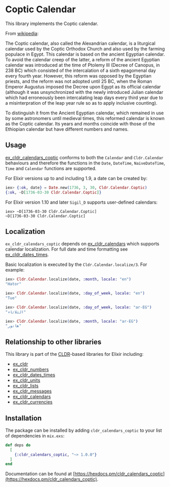 # Coptic Calendar

This library implements the Coptic calendar.

From [wikipedia](https://en.wikipedia.org/wiki/Coptic_calendar):

The Coptic calendar, also called the Alexandrian calendar, is a liturgical calendar used by the Coptic Orthodox Church and also used by the farming populace in Egypt. This calendar is based on the ancient Egyptian calendar. To avoid the calendar creep of the latter, a reform of the ancient Egyptian calendar was introduced at the time of Ptolemy III (Decree of Canopus, in 238 BC) which consisted of the intercalation of a sixth epagomenal day every fourth year. However, this reform was opposed by the Egyptian priests, and the reform was not adopted until 25 BC, when the Roman Emperor Augustus imposed the Decree upon Egypt as its official calendar (although it was unsynchronized with the newly introduced Julian calendar which had erroneously been intercalating leap days every third year due to a misinterpration of the leap year rule so as to apply inclusive counting).

To distinguish it from the Ancient Egyptian calendar, which remained in use by some astronomers until medieval times, this reformed calendar is known as the Coptic calendar. Its years and months coincide with those of the Ethiopian calendar but have different numbers and names.

## Usage

[ex_cldr_calendars_coptic](https://hex.pm/packages/ex_cldr_calenars_coptic) conforms to both the `Calendar` and `Cldr.Calendar` behaviours and therefore the functions in the `Date`, `DateTime`, `NaiveDateTime`, `Time` and `Calendar` functions are supported.

For Elixir versions up to and including 1.9, a date can be created by:
```elixir
iex> {:ok, date} = Date.new(1736, 3, 30, Cldr.Calendar.Coptic)
{:ok, ~D[1736-03-30 Cldr.Calendar.Coptic]}
```
For Elixir version 1.10 and later `Sigil_D` supports user-defined calendars:
```
iex> ~D[1736-03-30 Cldr.Calendar.Coptic]
~D[1736-03-30 Cldr.Calendar.Coptic]
```

## Localization

`ex_cldr_calendars_coptic` depends on [ex_cldr_calendars](https://hex.pm/packages/ex_cldr_calendars) which supports calendar localization. For full date and time formatting see [ex_cldr_dates_times](https://hex.pm/packages/ex_cldr_dates_times).

Basic localization is executed by the `Cldr.Calendar.localize/3`. For example:

```elixir
iex> Cldr.Calendar.localize(date, :month, locale: "en")
"Hator"

iex> Cldr.Calendar.localize(date, :day_of_week, locale: "en")
"Tue"

iex> Cldr.Calendar.localize(date, :day_of_week, locale: "ar-EG")
"الثلاثاء"

iex> Cldr.Calendar.localize(date, :month, locale: "ar-EG")
"هاتور"
```

## Relationship to other libraries

This library is part of the [CLDR](https://cldr.unicode.org)-based libraries for Elixir including:

* [ex_cldr](https://hex.pm/packages/ex_cldr)
* [ex_cldr_numbers](https://hex.pm/packages/ex_cldr_numbers)
* [ex_cldr_dates_times](https://hex.pm/packages/ex_cldr_dates_times)
* [ex_cldr_units](https://hex.pm/packages/ex_cldr_units)
* [ex_cldr_lists](https://hex.pm/packages/ex_cldr_lists)
* [ex_cldr_messages](https://hex.pm/packages/ex_cldr_messages)
* [ex_cldr_calendars](https://hex.pm/packages/ex_cldr_calendars)
* [ex_cldr_currencies](https://hex.pm/packages/ex_cldr_currencies)

## Installation

The package can be installed by adding `cldr_calendars_coptic` to your list of dependencies in `mix.exs`:

```elixir
def deps do
  [
    {:cldr_calendars_coptic, "~> 1.0.0"}
  ]
end
```
Documentation can be found at [https://hexdocs.pm/cldr_calendars_coptic](https://hexdocs.pm/cldr_calendars_coptic).

